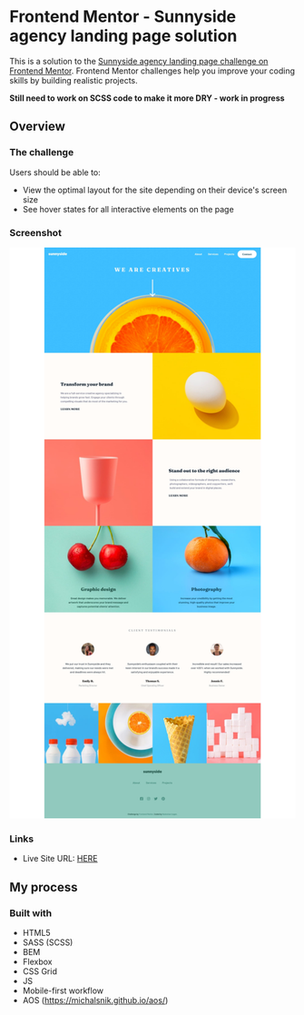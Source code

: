 # Frontend Mentor - Sunnyside agency landing page solution

This is a solution to the [Sunnyside agency landing page challenge on Frontend Mentor](https://www.frontendmentor.io/challenges/sunnyside-agency-landing-page-7yVs3B6ef). Frontend Mentor challenges help you improve your coding skills by building realistic projects.

**Still need to work on SCSS code to make it more DRY - work in progress**

## Overview

### The challenge

Users should be able to:

- View the optimal layout for the site depending on their device's screen size
- See hover states for all interactive elements on the page

### Screenshot

![](./screenshot.jpg)

### Links

- Live Site URL: [HERE](https://radoslawlagan.github.io/Sunnyside-agency-landing-page/)

## My process

### Built with

- HTML5
- SASS (SCSS)
- BEM
- Flexbox
- CSS Grid
- JS
- Mobile-first workflow
- AOS (https://michalsnik.github.io/aos/)
